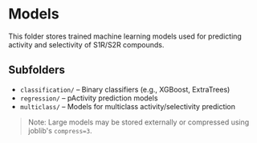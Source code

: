 # Models

This folder stores trained machine learning models used for predicting activity and selectivity of S1R/S2R compounds.

## Subfolders
- `classification/` – Binary classifiers (e.g., XGBoost, ExtraTrees)
- `regression/` – pActivity prediction models
- `multiclass/` – Models for multiclass activity/selectivity prediction

> Note: Large models may be stored externally or compressed using joblib's `compress=3`.
